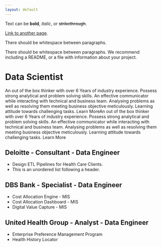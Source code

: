 ```yaml
---
layout: default
---
```


Text can be **bold**, _italic_, or ~~strikethrough~~.

[Link to another page](./another-page.html).

There should be whitespace between paragraphs.

There should be whitespace between paragraphs. We recommend including a README, or a file with information about your project.

# Data Scientist

An out of the box thinker with over 6 Years of industry experience. Possess strong analytical and problem solving skills. An effective communicator while interacting with technical and business team. Analysing problems as well as resolving them meeting business objective meticulously. Learning attitude towards challenging tasks. Learn MoreAn out of the box thinker with over 6 Years of industry experience. Possess strong analytical and problem solving skills. An effective communicator while interacting with technical and business team. Analysing problems as well as resolving them meeting business objective meticulously. Learning attitude towards challenging tasks. Learn More

## Deloitte - Consultant - Data Engineer

*   Design ETL Pipelines for Health Care Clients.
*   This is an unordered list following a header.

## DBS Bank - Specialist - Data Engineer

*   Cost Allocation Engine - MIS
*   Cost Allocation Dashboard - MIS
*   Digital Value Capture - MIS

## United Health Group - Analyst - Data Engineer

*   Enterprise Preference Management Program
*   Health History Locator
